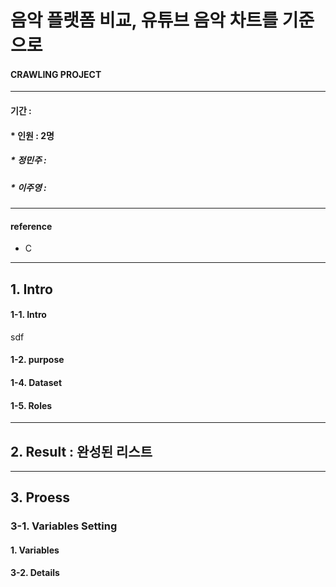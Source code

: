 # 음악 플랫폼 비교, 유튜브 음악 차트를 기준으로

#### __CRAWLING PROJECT__
****
#### 기간 : 
#### * 인원 : 2명
##### * 정민주 :  
##### 
##### * 이주영 : 
##### 
****
#### reference
* C
****


## 1. Intro

#### 1-1. Intro
sdf

#### 1-2. purpose

#### 1-4. Dataset

#### 1-5. Roles


****

## 2. Result : 완성된 리스트

****

## 3. Proess

### 3-1. Variables Setting

#### 1. Variables

#### 3-2. Details








